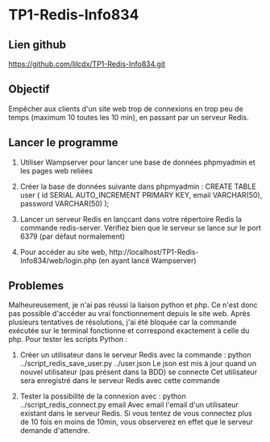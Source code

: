 # TP1-Redis-Info834

## Lien github 
https://github.com/lilcdx/TP1-Redis-Info834.git

## Objectif 
Empêcher aux clients d'un site web trop de connexions en trop peu de temps (maximum 10 toutes les 10 min), en passant par un serveur Redis.

## Lancer le programme

1. Utiliser Wampserver pour lancer une base de données phpmyadmin et les pages web reliées
2. Créer la base de données suivante dans phpmyadmin :
CREATE TABLE user (
    id SERIAL AUTO_INCREMENT PRIMARY KEY,
    email VARCHAR(50),
    password VARCHAR(50)
);

3. Lancer un serveur Redis en lançcant dans votre répertoire Redis la commande redis-server. Vérifiez bien que le serveur se lance sur le port 6379 (par défaut normalement)

4. Pour accéder au site web, http://localhost/TP1-Redis-Info834/web/login.php (en ayant lancé Wampserver)

## Problemes
Malheureusement, je n'ai pas réussi la liaison python et php. Ce n'est donc pas possible d'accéder au vrai fonctionnement depuis le site web. Après plusieurs tentatives de résolutions, j'ai été bloquée car la commande exécutée sur le terminal fonctionne et correspond exactement à celle du php. Pour tester les scripts Python :

1. Créer un utilisateur dans le serveur Redis avec la commande : python ../script_redis_save_user.py ../user.json
Le json est mis à jour quand un nouvel utilisateur (pas présent dans la BDD) se connecte
Cet utilisateur sera enregistré dans le serveur Redis avec cette commande

2. Tester la possibilité de la connexion avec : python ../script_redis_connect.py email 
Avec email l'email d'un utilisateur existant dans le serveur Redis.
Si vous tentez de vous connectez plus de 10 fois en moins de 10min, vous observerez en effet que le serveur demande d'attendre.